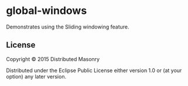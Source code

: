 # global-windows

Demonstrates using the Sliding windowing feature.

## License

Copyright © 2015 Distributed Masonry

Distributed under the Eclipse Public License either version 1.0 or (at
your option) any later version.
